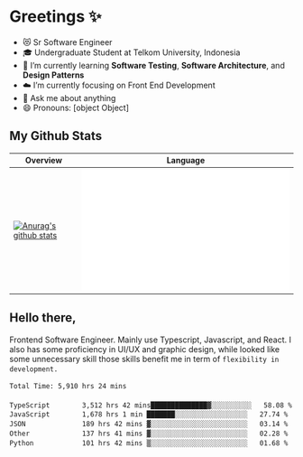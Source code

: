 # Greetings ✨
- 😻 Sr Software Engineer
- 🎓 Undergraduate Student at Telkom University, Indonesia
- 🌱 I’m currently learning **Software Testing**, **Software Architecture**, and **Design Patterns**
- ☁️ I’m currently focusing on Front End Development
- 💬 Ask me about anything
- 😄 Pronouns: [object Object]

## My Github Stats

| Overview | Language |
| --- | --- |
|[![Anurag's github stats](https://github-readme-stats.vercel.app/api?username=abui-am&count_private=true)](https://github.com/anuraghazra/github-readme-stats)|![Language](https://raw.githubusercontent.com/abui-am/stats/c6455f656dfce7acd3951e5ec5b25d72af0b2ee3/generated/languages.svg)|

## Hello there, 
Frontend Software Engineer. 
Mainly use Typescript, Javascript, and React. I also has some proficiency in UI/UX and graphic design, while looked like some unnecessary skill those skills benefit me in term of `flexibility in development.`


<!--START_SECTION:waka-->

```txt
Total Time: 5,910 hrs 24 mins

TypeScript        3,512 hrs 42 mins██████████████▓░░░░░░░░░░   58.08 %
JavaScript        1,678 hrs 1 min ███████░░░░░░░░░░░░░░░░░░   27.74 %
JSON              189 hrs 42 mins ▓░░░░░░░░░░░░░░░░░░░░░░░░   03.14 %
Other             137 hrs 41 mins ▓░░░░░░░░░░░░░░░░░░░░░░░░   02.28 %
Python            101 hrs 42 mins ▒░░░░░░░░░░░░░░░░░░░░░░░░   01.68 %
```

<!--END_SECTION:waka-->
